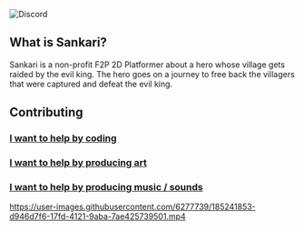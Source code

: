 ![Discord](https://img.shields.io/discord/1005979449340211240?color=black&label=Sankari&logo=Discord&logoColor=white)

## What is Sankari?
Sankari is a non-profit F2P 2D Platformer about a hero whose village gets raided by the evil king. The hero goes on a journey to free back the villagers that were captured and defeat the evil king. 

## Contributing
### [I want to help by coding](https://github.com/Valks-Games/sankari/blob/main/.github/CONTRIBUTING_CODER.md)
### [I want to help by producing art](https://github.com/Valks-Games/sankari/blob/main/.github/CONTRIBUTING_ARTIST.md)
### [I want to help by producing music / sounds](https://github.com/Valks-Games/sankari/blob/main/.github/CONTRIBUTING_ARTIST.md)

https://user-images.githubusercontent.com/6277739/185241853-d946d7f6-17fd-4121-9aba-7ae425739501.mp4
